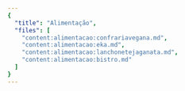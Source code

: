 ```yaml
---
{
  "title": "Alimentação",
  "files": [
    "content:alimentacao:confrariavegana.md",
    "content:alimentacao:eka.md",
    "content:alimentacao:lanchonetejaganata.md",
    "content:alimentacao:bistro.md"
  ]
}
---
```

